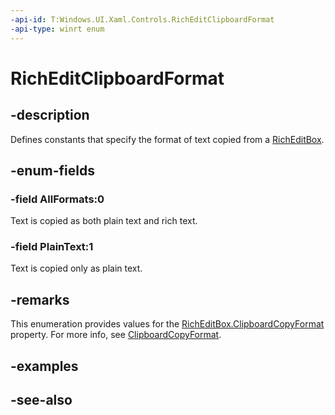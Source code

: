 ```yaml
---
-api-id: T:Windows.UI.Xaml.Controls.RichEditClipboardFormat
-api-type: winrt enum
---
```


<!-- Enumeration syntax
public enum Windows.UI.Xaml.Controls.RichEditClipboardFormat : int
-->

# RichEditClipboardFormat

## -description
Defines constants that specify the format of text copied from a [RichEditBox](richeditbox.md).



## -enum-fields
### -field AllFormats:0
Text is copied as both plain text and rich text.

### -field PlainText:1
Text is copied only as plain text.


## -remarks
This enumeration provides values for the [RichEditBox.ClipboardCopyFormat](richeditbox_clipboardcopyformat.md) property. For more info, see [ClipboardCopyFormat](richeditbox_clipboardcopyformat.md).

## -examples

## -see-also
